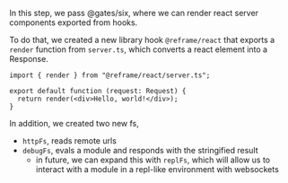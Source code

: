 In this step, we pass @gates/six, where we can render react server components
exported from hooks.

To do that, we created a new library hook `@reframe/react` that exports a
`render` function from `server.ts`, which converts a react element into a
Response.

```tsx
import { render } from "@reframe/react/server.ts";

export default function (request: Request) {
  return render(<div>Hello, world!</div>);
}
```

In addition, we created two new fs,

- `httpFs`, reads remote urls
- `debugFs`, evals a module and responds with the stringified result
  - in future, we can expand this with `replFs`, which will allow us to interact
    with a module in a repl-like environment with websockets
